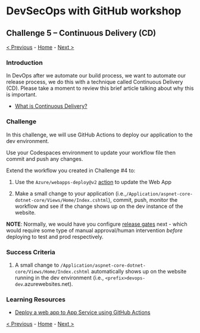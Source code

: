 # DevSecOps with GitHub workshop

## Challenge 5 – Continuous Delivery (CD)

[< Previous](challenge04.md) - [Home](../readme.md) - [Next >](challenge06.md)

### Introduction

In DevOps after we automate our build process, we want to automate our release process, we do this with a technique called Continuous Delivery (CD). Please take a moment to review this brief article talking about why this is important. 

- [What is Continuous Delivery?](https://docs.microsoft.com/en-us/azure/devops/learn/what-is-continuous-delivery)

### Challenge

In this challenge, we will use GitHub Actions to deploy our application to the dev environment. 

Use your Codespaces environment to update your workflow file then commit and push any changes.

Extend the workflow you created in Challenge #4 to:

1. Use the `Azure/webapps-deploy@v2` [action](https://github.com/Azure/webapps-deploy) to update the Web App 

2. Make a small change to your application  (i.e.,`/Application/aspnet-core-dotnet-core/Views/Home/Index.cshtml`), commit, push, monitor the workflow and see if the change shows up on the dev instance of the website.

**NOTE**: Normally, we would have you configure [release gates](https://docs.microsoft.com/en-us/azure/devops/pipelines/release/approvals/?view=azure-devops) next - which would require some type of manual approval/human intervention *before* deploying to test and prod respectively.

### Success Criteria

1. A small change to `/Application/aspnet-core-dotnet-core/Views/Home/Index.cshtml` automatically shows up on the website running in the dev environment (i.e., `<prefix>devops-dev`.azurewebsites.net).

### Learning Resources

- [Deploy a web app to App Service using GitHub Actions](https://docs.microsoft.com/en-us/azure/app-service/deploy-github-actions?tabs=userlevel#set-up-a-workflow-manually)

[< Previous](challenge04.md) - [Home](../readme.md) - [Next >](challenge06.md)

